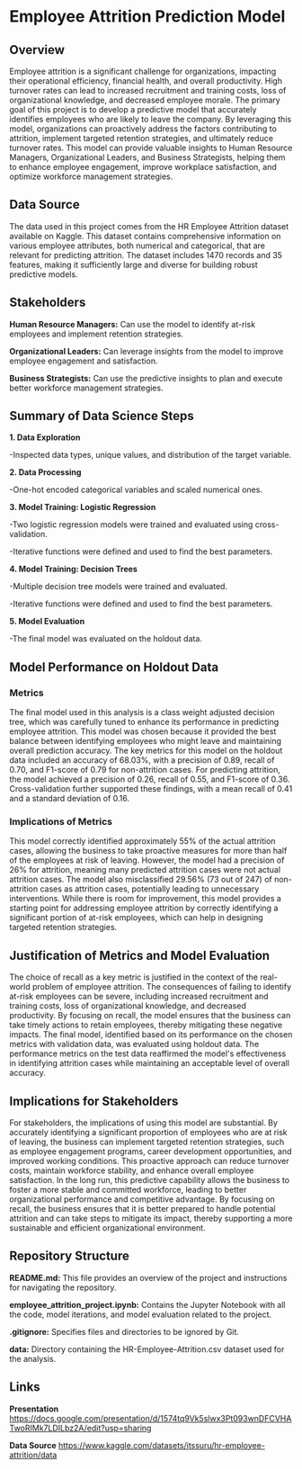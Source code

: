 # Employee Attrition Prediction Model

## Overview
Employee attrition is a significant challenge for organizations, impacting their operational efficiency, financial health, and overall productivity. High turnover rates can lead to increased recruitment and training costs, loss of organizational knowledge, and decreased employee morale. The primary goal of this project is to develop a predictive model that accurately identifies employees who are likely to leave the company. By leveraging this model, organizations can proactively address the factors contributing to attrition, implement targeted retention strategies, and ultimately reduce turnover rates. This model can provide valuable insights to Human Resource Managers, Organizational Leaders, and Business Strategists, helping them to enhance employee engagement, improve workplace satisfaction, and optimize workforce management strategies.

## Data Source
The data used in this project comes from the HR Employee Attrition dataset available on Kaggle. This dataset contains comprehensive information on various employee attributes, both numerical and categorical, that are relevant for predicting attrition. The dataset includes 1470 records and 35 features, making it sufficiently large and diverse for building robust predictive models.

## Stakeholders
**Human Resource Managers:** Can use the model to identify at-risk employees and implement retention strategies.

**Organizational Leaders:** Can leverage insights from the model to improve employee engagement and satisfaction.

**Business Strategists:** Can use the predictive insights to plan and execute better workforce management strategies.

## Summary of Data Science Steps
**1. Data Exploration**

   -Inspected data types, unique values, and distribution of the target variable.

**2. Data Processing**

   -One-hot encoded categorical variables and scaled numerical ones.

**3. Model Training: Logistic Regression**
   
   -Two logistic regression models were trained and evaluated using cross-validation.

   -Iterative functions were defined and used to find the best parameters.

**4. Model Training: Decision Trees**

   -Multiple decision tree models were trained and evaluated.

   -Iterative functions were defined and used to find the best parameters.

**5. Model Evaluation**

   -The final model was evaluated on the holdout data.

## Model Performance on Holdout Data

### Metrics
The final model used in this analysis is a class weight adjusted decision tree, which was carefully tuned to enhance its performance in predicting employee attrition. This model was chosen because it provided the best balance between identifying employees who might leave and maintaining overall prediction accuracy. The key metrics for this model on the holdout data included an accuracy of 68.03%, with a precision of 0.89, recall of 0.70, and F1-score of 0.79 for non-attrition cases. For predicting attrition, the model achieved a precision of 0.26, recall of 0.55, and F1-score of 0.36. Cross-validation further supported these findings, with a mean recall of 0.41 and a standard deviation of 0.16.

### Implications of Metrics
This model correctly identified approximately 55% of the actual attrition cases, allowing the business to take proactive measures for more than half of the employees at risk of leaving. However, the model had a precision of 26% for attrition, meaning many predicted attrition cases were not actual attrition cases. The model also misclassified 29.56% (73 out of 247) of non-attrition cases as attrition cases, potentially leading to unnecessary interventions. While there is room for improvement, this model provides a starting point for addressing employee attrition by correctly identifying a significant portion of at-risk employees, which can help in designing targeted retention strategies.

## Justification of Metrics and Model Evaluation
The choice of recall as a key metric is justified in the context of the real-world problem of employee attrition. The consequences of failing to identify at-risk employees can be severe, including increased recruitment and training costs, loss of organizational knowledge, and decreased productivity. By focusing on recall, the model ensures that the business can take timely actions to retain employees, thereby mitigating these negative impacts. The final model, identified based on its performance on the chosen metrics with validation data, was evaluated using holdout data. The performance metrics on the test data reaffirmed the model's effectiveness in identifying attrition cases while maintaining an acceptable level of overall accuracy.

## Implications for Stakeholders
For stakeholders, the implications of using this model are substantial. By accurately identifying a significant proportion of employees who are at risk of leaving, the business can implement targeted retention strategies, such as employee engagement programs, career development opportunities, and improved working conditions. This proactive approach can reduce turnover costs, maintain workforce stability, and enhance overall employee satisfaction. In the long run, this predictive capability allows the business to foster a more stable and committed workforce, leading to better organizational performance and competitive advantage. By focusing on recall, the business ensures that it is better prepared to handle potential attrition and can take steps to mitigate its impact, thereby supporting a more sustainable and efficient organizational environment.

## Repository Structure
**README.md:** This file provides an overview of the project and instructions for navigating the repository.

**employee_attrition_project.ipynb:** Contains the Jupyter Notebook with all the code, model iterations, and model evaluation related to the project.

**.gitignore:** Specifies files and directories to be ignored by Git.

**data:** Directory containing the HR-Employee-Attrition.csv dataset used for the analysis.

## Links
**Presentation** https://docs.google.com/presentation/d/1574tq9Vk5slwx3Pt093wnDFCVHATwoRIMk7LDILbz2A/edit?usp=sharing

**Data Source** 
https://www.kaggle.com/datasets/itssuru/hr-employee-attrition/data

